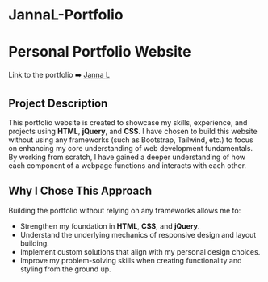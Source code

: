 # JannaL-Portfolio

# Personal Portfolio Website

Link to the portfolio ➡️ [Janna L](https://jannalmb00.github.io/JannaL-Portfolio/)

## Project Description
This portfolio website is created to showcase my skills, experience, and projects using **HTML**, **jQuery**, and **CSS**. I have chosen to build this website without using any frameworks (such as Bootstrap, Tailwind, etc.) to focus on enhancing my core understanding of web development fundamentals. By working from scratch, I have gained a deeper understanding of how each component of a webpage functions and interacts with each other.

## Why I Chose This Approach
Building the portfolio without relying on any frameworks allows me to:
- Strengthen my foundation in **HTML**, **CSS**, and **jQuery**.
- Understand the underlying mechanics of responsive design and layout building.
- Implement custom solutions that align with my personal design choices.
- Improve my problem-solving skills when creating functionality and styling from the ground up.
  

